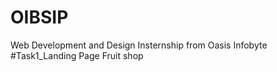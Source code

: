 # OIBSIP
Web Development and Design Insternship from Oasis Infobyte
#Task1_Landing Page
Fruit shop 
